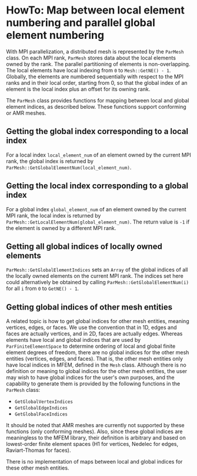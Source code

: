 # HowTo: Map between local element numbering and parallel global element numbering

With MPI parallelization, a distributed mesh is represented by the `ParMesh` class. On each MPI rank,
`ParMesh` stores data about the local elements owned by the rank. The parallel partitioning of
elements is non-overlapping. The local elements have local indexing from `0` to `Mesh::GetNE() - 1`.
Globally, the elements are numbered sequentially with respect to the MPI ranks and in their local
order, starting from 0, so that the global index of an element is the local index plus an offset for
its owning rank.

The `ParMesh` class provides functions for mapping between local and global element indices, as
described below. These functions support conforming or AMR meshes.

## Getting the global index corresponding to a local index

For a local index `local_element_num` of an element owned by the current MPI rank, the global index
is returned by `ParMesh::GetGlobalElementNum(local_element_num)`.

## Getting the local index corresponding to a global index

For a global index `global_element_num` of an element owned by the current MPI rank, the local index
is returned by `ParMesh::GetLocalElementNum(global_element_num)`. The return value is `-1` if the
element is owned by a different MPI rank.

## Getting all global indices of locally owned elements

`ParMesh::GetGlobalElementIndices` sets an `Array` of the global indices of all the locally owned
elements on the current MPI rank. The indices set here could alternatively be obtained by calling
`ParMesh::GetGlobalElementNum(i)` for all `i` from `0` to `GetNE() - 1`.

## Getting global indices of other mesh entities

A related topic is how to get global indices for other mesh entities, meaning vertices, edges, or
faces. We use the convention that in 1D, edges and faces are actually vertices, and in 2D, faces
are actually edges. Whereas elements have local and global indices that are used by
`ParFiniteElementSpace` to determine ordering of local and global finite element degrees of freedom,
there are no global indices for the other mesh entities (vertices, edges, and faces). That is, the
other mesh entities only have local indices in MFEM, defined in the `Mesh` class. Although there is
no definition or meaning to global indices for the other mesh entities, the user may wish to have
global indices for the user's own purposes, and the capability to generate them is provided by the
following functions in the `ParMesh` class:

* `GetGlobalVertexIndices`
* `GetGlobalEdgeIndices`
* `GetGlobalFaceIndices`

It should be noted that AMR meshes are currently not supported by these functions (only conforming
meshes). Also, since these global indices are meaningless to the MFEM library, their definition is
arbitrary and based on lowest-order finite element spaces (H1 for vertices, Nedelec for edges,
Raviart-Thomas for faces).

There is no implementation of maps between local and global indices for these other mesh entities.
